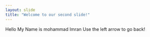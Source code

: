 ```yaml
---
layout: slide
title: "Welcome to our second slide!"
---
```

Hello My Name is mohammad Imran
Use the left arrow to go back!
